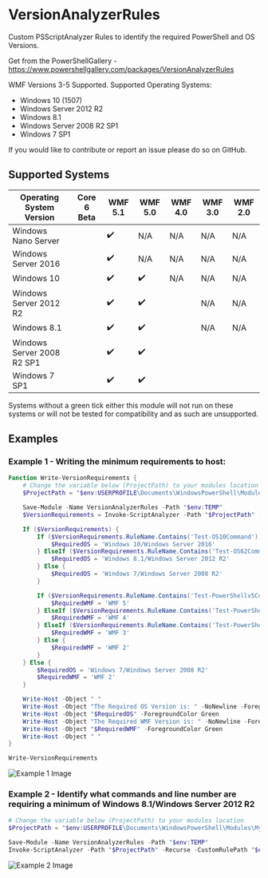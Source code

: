 # VersionAnalyzerRules

Custom PSScriptAnalyzer Rules to identify the required PowerShell and OS Versions.

Get from the PowerShellGallery - https://www.powershellgallery.com/packages/VersionAnalyzerRules

WMF Versions 3-5 Supported. Supported Operating Systems:

* Windows 10 (1507)
* Windows Server 2012 R2
* Windows 8.1
* Windows Server 2008 R2 SP1
* Windows 7 SP1

If you would like to contribute or report an issue please do so on GitHub.

## Supported Systems

| Operating System Version   | Core 6 Beta        | WMF 5.1            | WMF 5.0            | WMF 4.0            | WMF 3.0            | WMF 2.0 |
|----------------------------|--------------------|--------------------|--------------------|--------------------|--------------------|---------|
| Windows Nano Server        |                    | :heavy_check_mark: | N/A                | N/A                | N/A                | N/A     |
| Windows Server 2016        |                    | :heavy_check_mark: | N/A                | N/A                | N/A                | N/A     |
| Windows 10                 |                    | :heavy_check_mark: | :heavy_check_mark: | N/A                | N/A                | N/A     |
| Windows Server 2012 R2     |                    | :heavy_check_mark: | :heavy_check_mark: |                    | N/A                | N/A     |
| Windows 8.1                |                    | :heavy_check_mark: | :heavy_check_mark: |                    | N/A                | N/A     |
| Windows Server 2008 R2 SP1 |                    | :heavy_check_mark: | :heavy_check_mark: |                    |                    |         |
| Windows 7 SP1              |                    | :heavy_check_mark: | :heavy_check_mark: |                    |                    |         |

Systems without a green tick either this module will not run on these systems or will not be tested for compatibility and as such are unsupported.

## Examples

### Example 1 - Writing the minimum requirements to host:

```powershell
Function Write-VersionRequirements {
    # Change the variable below (ProjectPath) to your modules location
    $ProjectPath = "$env:USERPROFILE\Documents\WindowsPowerShell\Modules\MyModule" 

    Save-Module -Name VersionAnalyzerRules -Path "$env:TEMP"
    $VersionRequirements = Invoke-ScriptAnalyzer -Path "$ProjectPath" -Recurse -CustomRulePath "$env:TEMP\VersionAnalyzerRules" -ErrorAction SilentlyContinue

    If ($VersionRequirements) {
        If ($VersionRequirements.RuleName.Contains('Test-OS10Command')) {
            $RequiredOS = 'Windows 10/Windows Server 2016'
        } ElseIf ($VersionRequirements.RuleName.Contains('Test-OS62Command')) {
            $RequiredOS = 'Windows 8.1/Windows Server 2012 R2'
        } Else {
            $RequiredOS = 'Windows 7/Windows Server 2008 R2'
        }

        If ($VersionRequirements.RuleName.Contains('Test-PowerShellv5Command')) {
            $RequiredWMF = 'WMF 5'
        } ElseIf ($VersionRequirements.RuleName.Contains('Test-PowerShellv4Command')) {
            $RequiredWMF = 'WMF 4'
        } ElseIf ($VersionRequirements.RuleName.Contains('Test-PowerShellv3Command')) {
            $RequiredWMF = 'WMF 3'
        } Else {
            $RequiredWMF = 'WMF 2'
        }
    } Else {
        $RequiredOS = 'Windows 7/Windows Server 2008 R2'
        $RequiredWMF = 'WMF 2'
    }

    Write-Host -Object " "
    Write-Host -Object "The Required OS Version is: " -NoNewline -ForegroundColor Yellow
    Write-Host -Object "$RequiredOS" -ForegroundColor Green
    Write-Host -Object "The Required WMF Version is: " -NoNewline -ForegroundColor Yellow
    Write-Host -Object "$RequiredWMF" -ForegroundColor Green
    Write-Host -Object " "
}

Write-VersionRequirements
```

![Example 1 Image](http://i.imgur.com/D6P4DgN.png)

### Example 2 - Identify what commands and line number are requiring a minimum of Windows 8.1/Windows Server 2012 R2

```powershell
# Change the variable below (ProjectPath) to your modules location
$ProjectPath = "$env:USERPROFILE\Documents\WindowsPowerShell\Modules\MyModule"

Save-Module -Name VersionAnalyzerRules -Path "$env:TEMP"
Invoke-ScriptAnalyzer -Path "$ProjectPath" -Recurse -CustomRulePath "$env:TEMP\VersionAnalyzerRules" -ErrorAction SilentlyContinue | Where-Object {$_.RuleName -eq 'Test-OS62Command'} | Select-Object -Property ScriptName, Line, Message
```

![Example 2 Image](http://i.imgur.com/X7pSlH2.png)
